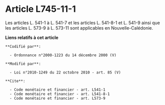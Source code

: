 # Article L745-11-1

Les articles L. 541-1 à L. 541-7 et les articles L. 541-8-1 et L. 541-9 ainsi que les articles L. 573-9 à L. 573-11 sont
applicables en Nouvelle-Calédonie.

**Liens relatifs à cet article**

	**Codifié par**:

	  - Ordonnance n°2000-1223 du 14 décembre 2000 (V)

	**Modifié par**:

	  - Loi n°2010-1249 du 22 octobre 2010 - art. 85 (V)

	**Cite**:

	  - Code monétaire et financier - art. L541-1
	  - Code monétaire et financier - art. L541-8-1
	  - Code monétaire et financier - art. L573-9
